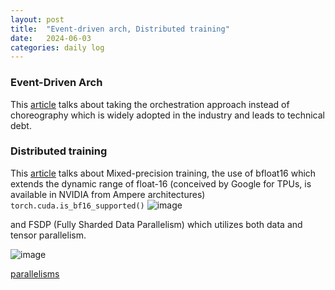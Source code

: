 ```yaml
---
layout: post
title:  "Event-driven arch, Distributed training"
date:   2024-06-03
categories: daily log
---
```


### Event-Driven Arch
This [article](https://gillesbarbier.medium.com/the-way-we-are-building-event-driven-applications-is-misguided-7f7c5f1a9061) talks about taking the orchestration approach instead of choreography which is widely adopted in the industry and leads to technical debt.
    
### Distributed training
This [article](https://magazine.sebastianraschka.com/p/accelerating-pytorch-model-training) talks about Mixed-precision training, the use of bfloat16 which extends the dynamic range of float-16 (conceived by Google for TPUs, is available in NVIDIA from Ampere architectures) ```torch.cuda.is_bf16_supported()```
![image](https://github.com/mkmohangb/mkmohangb.github.io/assets/2610866/c2571100-f5dd-4967-a4e2-9a63049ee8da)

and FSDP (Fully Sharded Data Parallelism) which utilizes both data and tensor parallelism.

![image](https://github.com/mkmohangb/mkmohangb.github.io/assets/2610866/a4830c5d-bc99-4595-bd42-f5330e8e3737)


[parallelisms](https://docs.nvidia.com/nemo-framework/user-guide/latest/nemotoolkit/nlp/nemo_megatron/parallelisms.html)

